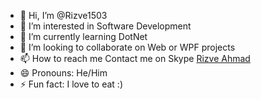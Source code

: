 - 👋 Hi, I’m @Rizve1503
- 👀 I’m interested in Software Development
- 🌱 I’m currently learning DotNet
- 💞️ I’m looking to collaborate on Web or WPF projects
- 📫 How to reach me Contact me on Skype [Rizve Ahmad](https://join.skype.com/invite/VJZ9xV4iUcQb)
- 😄 Pronouns: He/Him
- ⚡ Fun fact: I love to eat :)

<!---
Rizve1503/Rizve1503 is a ✨ special ✨ repository because its `README.md` (this file) appears on your GitHub profile.
You can click the Preview link to take a look at your changes.
--->
